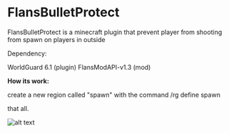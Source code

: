 # FlansBulletProtect
FlansBulletProtect is a minecraft plugin that prevent player from shooting from spawn on players in outside

Dependency:

WorldGuard 6.1 (plugin)
FlansModAPI-v1.3 (mod)

**How its work:**

create a new region called "spawn"
with the command /rg define spawn

that all.

![alt text](https://imgur.com/a/IPPV1TS)
